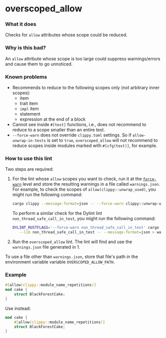 # overscoped_allow

### What it does
Checks for `allow` attributes whose scope could be reduced.

### Why is this bad?
An `allow` attribute whose scope is too large could suppress warnings/errors and cause them
to go unnoticed.

### Known problems
- Recommends to reduce to the following scopes only (not arbitrary inner scopes):
  - item
  - trait item
  - `impl` item
  - statement
  - expression at the end of a block
- Cannot see inside `#[test]` functions, i.e., does not recommend to reduce to a scope
  smaller than an entire test.
- `--force-warn` does not override `clippy.toml` settings. So if `allow-unwrap-in-tests` is
  set to `true`, `overscoped_allow` will not recommend to reduce scopes inside modules
  marked with `#[cfg(test)]`, for example.

### How to use this lint
Two steps are required:
1. For the lint whose `allow` scopes you want to check, run it at the [`force-warn`] level
   and store the resulting warnings in a file called `warnings.json`. For example, to check
   the scopes of `allow(clippy::unwrap_used)`, you might run the following command:
   ```sh
   cargo clippy --message-format=json -- --force-warn clippy::unwrap-used > warnings.json
   ```
   To perform a similar check for the Dylint lint `non_thread_safe_call_in_test`, you might
   run the following command:
   ```sh
   DYLINT_RUSTFLAGS='--force-warn non_thread_safe_call_in_test' cargo dylint \
      --lib non_thread_safe_call_in_test -- --message-format=json > warnings.json
   ```
2. Run the `overscoped_allow` lint. The lint will find and use the `warnings.json` file
   generated in 1.

To use a file other than `warnings.json`, store that file's path in the environment variable
variable `OVERSCOPED_ALLOW_PATH`.

### Example
```rust
#[allow(clippy::module_name_repetitions)]
mod cake {
    struct BlackForestCake;
}
```
Use instead:
```rust
mod cake {
    #[allow(clippy::module_name_repetitions)]
    struct BlackForestCake;
}
```

[`force-warn`]: https://doc.rust-lang.org/rustc/lints/levels.html#force-warn

